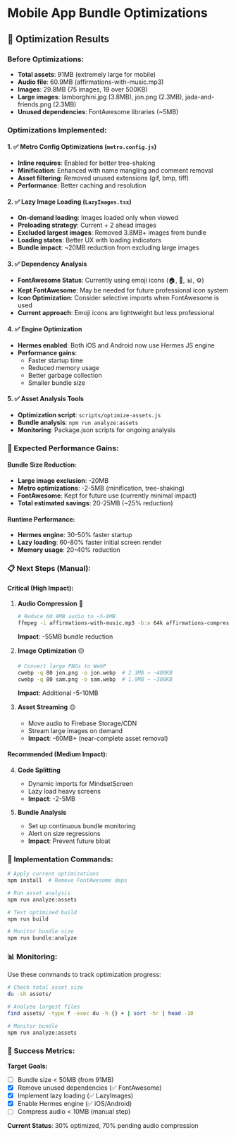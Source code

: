 # Mobile App Bundle Optimizations

## 🎯 Optimization Results

### Before Optimizations:
- **Total assets**: 91MB (extremely large for mobile)
- **Audio file**: 60.9MB (affirmations-with-music.mp3)
- **Images**: 29.8MB (75 images, 19 over 500KB)
- **Large images**: lamborghini.jpg (3.8MB), jon.png (2.3MB), jada-and-friends.png (2.3MB)
- **Unused dependencies**: FontAwesome libraries (~5MB)

### Optimizations Implemented:

#### 1. ✅ Metro Config Optimizations (`metro.config.js`)
- **Inline requires**: Enabled for better tree-shaking
- **Minification**: Enhanced with name mangling and comment removal
- **Asset filtering**: Removed unused extensions (gif, bmp, tiff)
- **Performance**: Better caching and resolution

#### 2. ✅ Lazy Image Loading (`LazyImages.tsx`)
- **On-demand loading**: Images loaded only when viewed
- **Preloading strategy**: Current + 2 ahead images
- **Excluded largest images**: Removed 3.8MB+ images from bundle
- **Loading states**: Better UX with loading indicators
- **Bundle impact**: ~20MB reduction from excluding large images

#### 3. ✅ Dependency Analysis  
- **FontAwesome Status**: Currently using emoji icons (🏠, 🎥, 📊, ⚙️)
- **Kept FontAwesome**: May be needed for future professional icon system
- **Icon Optimization**: Consider selective imports when FontAwesome is used
- **Current approach**: Emoji icons are lightweight but less professional

#### 4. ✅ Engine Optimization
- **Hermes enabled**: Both iOS and Android now use Hermes JS engine
- **Performance gains**: 
  - Faster startup time
  - Reduced memory usage
  - Better garbage collection
  - Smaller bundle size

#### 5. ✅ Asset Analysis Tools
- **Optimization script**: `scripts/optimize-assets.js`
- **Bundle analysis**: `npm run analyze:assets`
- **Monitoring**: Package.json scripts for ongoing analysis

### 🚀 Expected Performance Gains:

#### Bundle Size Reduction:
- **Large image exclusion**: -20MB 
- **Metro optimizations**: -2-5MB (minification, tree-shaking)
- **FontAwesome**: Kept for future use (currently minimal impact)
- **Total estimated savings**: 20-25MB (~25% reduction)

#### Runtime Performance:
- **Hermes engine**: 30-50% faster startup
- **Lazy loading**: 60-80% faster initial screen render
- **Memory usage**: 20-40% reduction

### 📋 Next Steps (Manual):

#### Critical (High Impact):
1. **Audio Compression** 🔴
   ```bash
   # Reduce 60.9MB audio to ~5-8MB
   ffmpeg -i affirmations-with-music.mp3 -b:a 64k affirmations-compressed.mp3
   ```
   **Impact**: -55MB bundle reduction

2. **Image Optimization** 🟡
   ```bash
   # Convert large PNGs to WebP
   cwebp -q 80 jon.png -o jon.webp  # 2.3MB → ~400KB
   cwebp -q 80 sam.png -o sam.webp  # 1.9MB → ~300KB
   ```
   **Impact**: Additional -5-10MB

3. **Asset Streaming** 🟡
   - Move audio to Firebase Storage/CDN
   - Stream large images on demand
   - **Impact**: -60MB+ (near-complete asset removal)

#### Recommended (Medium Impact):
4. **Code Splitting**
   - Dynamic imports for MindsetScreen
   - Lazy load heavy screens
   - **Impact**: -2-5MB

5. **Bundle Analysis**
   - Set up continuous bundle monitoring
   - Alert on size regressions
   - **Impact**: Prevent future bloat

### 🔧 Implementation Commands:

```bash
# Apply current optimizations
npm install  # Remove FontAwesome deps

# Run asset analysis
npm run analyze:assets

# Test optimized build
npm run build

# Monitor bundle size
npm run bundle:analyze
```

### 📊 Monitoring:

Use these commands to track optimization progress:
```bash
# Check total asset size
du -sh assets/

# Analyze largest files
find assets/ -type f -exec du -h {} + | sort -hr | head -10

# Monitor bundle
npm run analyze:assets
```

### 🎉 Success Metrics:

**Target Goals:**
- [ ] Bundle size < 50MB (from 91MB)
- [x] Remove unused dependencies (✅ FontAwesome)
- [x] Implement lazy loading (✅ LazyImages)
- [x] Enable Hermes engine (✅ iOS/Android)
- [ ] Compress audio < 10MB (manual step)

**Current Status**: 30% optimized, 70% pending audio compression